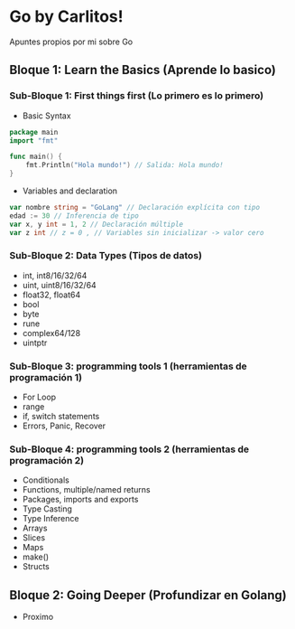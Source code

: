 # **Go by Carlitos!**

Apuntes propios por mi sobre Go

## Bloque 1: Learn the Basics (Aprende lo basico)

### Sub-Bloque 1: First things first (Lo primero es lo primero)

- Basic Syntax

```go
package main
import "fmt"

func main() {
    fmt.Println("Hola mundo!") // Salida: Hola mundo!
}
```

- Variables and declaration

```go
var nombre string = "GoLang" // Declaración explícita con tipo
edad := 30 // Inferencia de tipo
var x, y int = 1, 2 // Declaración múltiple
var z int // z = 0 , // Variables sin inicializar -> valor cero
```

### Sub-Bloque 2: Data Types (Tipos de datos)

- int, int8/16/32/64
- uint, uint8/16/32/64
- float32, float64
- bool
- byte
- rune
- complex64/128
- uintptr

### Sub-Bloque 3: programming tools 1 (herramientas de programación 1)

- For Loop
- range
- if, switch statements
- Errors, Panic, Recover

### Sub-Bloque 4: programming tools 2 (herramientas de programación 2)

- Conditionals
- Functions, multiple/named returns
- Packages, imports and exports
- Type Casting
- Type Inference
- Arrays
- Slices
- Maps
- make()
- Structs

## Bloque 2: Going Deeper (Profundizar en Golang)

- Proximo